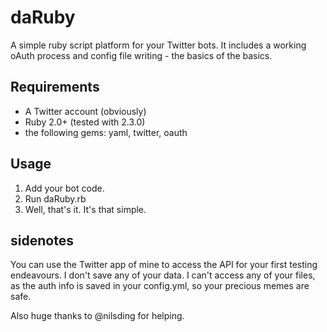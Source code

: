 # daRuby
A simple ruby script platform for your Twitter bots. It includes a working oAuth process and config file writing - the basics of the basics.

## Requirements

* A Twitter account (obviously)
* Ruby 2.0+ (tested with 2.3.0)
* the following gems: yaml, twitter, oauth

## Usage

1. Add your bot code.
2. Run daRuby.rb
3. Well, that's it. It's that simple.

## sidenotes

You can use the Twitter app of mine to access the API for your first testing endeavours. I don't save any of your data. I can't access any of your files, as the auth info is saved in your config.yml, so your precious memes are safe.

Also huge thanks to @nilsding for helping. 